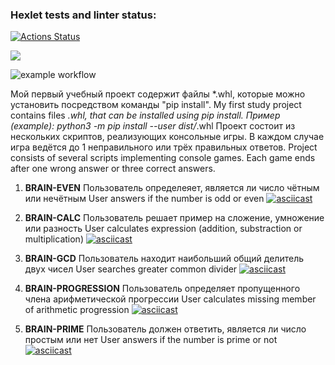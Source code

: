 ### Hexlet tests and linter status:
[![Actions Status](https://github.com/LenaVolkova/python-project-lvl1/workflows/hexlet-check/badge.svg)](https://github.com/LenaVolkova/python-project-lvl1/actions)

<a href="https://codeclimate.com/github/codeclimate/codeclimate/maintainability"><img src="https://api.codeclimate.com/v1/badges/a99a88d28ad37a79dbf6/maintainability" /></a>

![example workflow](https://github.com/LenaVolkova/python-project-lvl1/actions/workflows/linter-check.yml/badge.svg)

Мой первый учебный проект содержит файлы *.whl, которые можно установить посредством команды "pip install". 
My first study project contains files *.whl, that can be installed using pip install. Пример (example): 
python3 -m pip install --user dist/*.whl
Проект состоит из нескольких скриптов, реализующих консольные игры. В каждом случае игра ведётся до 1 неправильного или трёх правильных ответов.
Project consists of several scripts implementing console games. Each game ends after one wrong answer or three correct answers.

1. <b>BRAIN-EVEN</b> 
Пользователь определеяет, является ли число чётным или нечётным 
User answers if the number is odd or even
[![asciicast](https://asciinema.org/a/iOSeinYOLRhwx3vpD8QBYJ3Vr.svg)](https://asciinema.org/a/iOSeinYOLRhwx3vpD8QBYJ3Vr)

2. <b>BRAIN-CALC</b>
Пользователь решает пример на сложение, умножение или разность
User calculates expression (addition, substraction or multiplication)
[![asciicast](https://asciinema.org/a/kENFxIRxZbssrBUWfvh8LIYGQ.svg)](https://asciinema.org/a/kENFxIRxZbssrBUWfvh8LIYGQ)

3. <b>BRAIN-GCD</b>
Пользователь находит наибольший общий делитель двух чисел
User searches greater common divider
[![asciicast](https://asciinema.org/a/ymC8A76x3sVxHTtOadnse3aid.svg)](https://asciinema.org/a/ymC8A76x3sVxHTtOadnse3aid)

4. <b>BRAIN-PROGRESSION</b>
Пользователь определяет пропущенного члена арифметической прогрессии
User calculates missing member of arithmetic progression
[![asciicast](https://asciinema.org/a/MKWnBrmcTj2zPpx9Za2TCySsv.svg)](https://asciinema.org/a/MKWnBrmcTj2zPpx9Za2TCySsv)

5. <b>BRAIN-PRIME</b>
Пользователь должен ответить, является ли число простым или нет
User answers if the number is prime or not
[![asciicast](https://asciinema.org/a/ptAishWXl4fYkumhkZLbBfOBb.svg)](https://asciinema.org/a/ptAishWXl4fYkumhkZLbBfOBb)